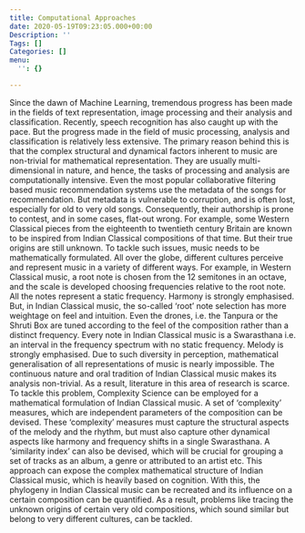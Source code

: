 ```yaml
---
title: Computational Approaches
date: 2020-05-19T09:23:05.000+00:00
Description: ''
Tags: []
Categories: []
menu:
  '': {}

---
```

Since the dawn of Machine Learning, tremendous progress has been made in the fields of text representation, image processing and their analysis and classification. Recently, speech recognition has also caught up with the pace. But the progress made in the field of music processing, analysis and classification is relatively less extensive. The primary reason behind this is that the complex structural and dynamical factors inherent to music are non-trivial for mathematical representation. They are usually multi-dimensional in nature, and hence, the tasks of processing and analysis are computationally intensive. Even the most popular collaborative filtering based music recommendation systems use the metadata of the songs for recommendation. But metadata is vulnerable to corruption, and is often lost, especially for old to very old songs. Consequently, their authorship is prone to contest, and in some cases, flat-out wrong. For example, some Western Classical pieces from the eighteenth to twentieth century Britain are known to be inspired from Indian Classical compositions of that time. But their true origins are still unknown. To tackle such issues, music needs to be mathematically formulated. All over the globe, different cultures perceive and represent music in a variety of different ways. For example, in Western Classical music, a root note is chosen from the 12 semitones in an octave, and the scale is developed choosing frequencies relative to the root note. All the notes represent a static frequency. Harmony is strongly emphasised. But, in Indian  Classical music, the so-called ‘root’ note selection has more weightage on feel and intuition. Even the drones, i.e. the Tanpura or the Shruti Box are tuned according to the feel of the composition rather than a distinct frequency. Every note in Indian Classical music is a Swarasthana i.e. an interval in the frequency spectrum with no static frequency. Melody is strongly emphasised. Due to such diversity in perception, mathematical generalisation of all representations of music is nearly impossible. The continuous nature and oral tradition of Indian Classical music makes its analysis non-trivial. As a result, literature in this area of research is scarce. To tackle this problem, Complexity Science can be employed for a mathematical formulation of Indian Classical music. A set of  ‘complexity’ measures, which are independent parameters of the composition can be devised. These ‘complexity’ measures must capture the structural aspects of the melody and the rhythm, but must also capture other dynamical aspects like harmony and frequency shifts in a single Swarasthana. A ‘similarity index’ can also be devised, which will be crucial for grouping a set of tracks as an album, a genre or attributed to an artist etc. This approach can expose the complex mathematical structure of Indian Classical music, which is heavily based on cognition. With this, the phylogeny in Indian Classical music can be recreated and its influence on a certain composition can be quantified. As a result, problems like tracing the unknown origins of certain very old compositions, which sound similar but belong to very different cultures, can be tackled.
